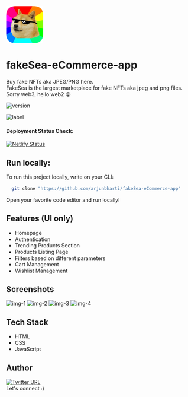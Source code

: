 <img src="https://github.com/arjunbharti/fakeSea-eCommerce-app/blob/dev/assets/icon.png" width=100 height=100/> 

# fakeSea-eCommerce-app

Buy fake NFTs aka JPEG/PNG here. <br />
FakeSea is the largest marketplace for fake NFTs aka jpeg and png files. <br />
Sorry web3, hello web2 😜

![version](https://img.shields.io/badge/version-v1-green)

![label](https://img.shields.io/badge/label-open--source-blue)

#### Deployment Status Check: <br />
[![Netlify Status](https://api.netlify.com/api/v1/badges/8b083945-912e-4f2d-90fd-9f8bcf06aeee/deploy-status)](https://app.netlify.com/sites/fakesea/deploys)

## Run locally:

To run this project locally, write on your CLI:

```bash
  git clone "https://github.com/arjunbharti/fakeSea-eCommerce-app"
```

Open your favorite code editor and run locally!

## Features (UI only)

- Homepage
- Authentication
- Trending Products Section
- Products Listing Page
- Filters based on different parameters
- Cart Management
- Wishlist Management

## Screenshots

![img-1](https://user-images.githubusercontent.com/60930192/154800612-83195aa0-dab6-4a5e-b1e0-1372c3192f83.png)
![img-2](https://user-images.githubusercontent.com/60930192/154800656-3ddce9c5-7c0b-47eb-8ad9-b7f97f7286a1.png)
![img-3](https://user-images.githubusercontent.com/60930192/154800659-2dfab3ea-cf58-4dd7-a085-9a6bd23019e5.png)
![img-4](https://user-images.githubusercontent.com/60930192/154800716-b7e75a2f-c957-40ad-81aa-b0f8063eeb99.png)

## Tech Stack


- HTML
- CSS
- JavaScript

## Author
[![Twitter URL](https://img.shields.io/twitter/url/https/twitter.com/iarjunbharti.svg?style=social&label=Follow%20%40iarjunbharti)](https://twitter.com/iarjunbharti)
<br />
Let's connect :)


